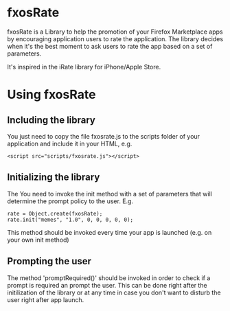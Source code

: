 fxosRate
========

fxosRate is a Library to help the promotion of your Firefox Marketplace apps by encouraging application users to rate the application. The library decides when it's the best moment to ask users to rate the app based on a set of parameters.

It's inspired in the iRate library for iPhone/Apple Store. 

Using fxosRate
==============

Including the library
--------------

You just need to copy the file fxosrate.js to the scripts folder of your application and include it in your HTML, e.g.

	<script src="scripts/fxosrate.js"></script>
	
Initializing the library
------------------------

The 
You need to invoke the init method with a set of parameters that will determine the prompt policy to the user. E.g.

	rate = Object.create(fxosRate);
	rate.init("memes", "1.0", 0, 0, 0, 0, 0);
	
This method should be invoked every time your app is launched (e.g. on your own init method)

Prompting the user
-------------------------

The method 'promptRequired()' should be invoked in order to check if a prompt is required an prompt the user. This can be done right after the initilization of the library or at any time in case you don't want to disturb the user right after app launch.




